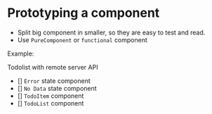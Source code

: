 # Prototyping a component

- Split big component in smaller, so they are easy to test and read.
- Use `PureComponent` or `functional` component

Example:

Todolist with remote server API

- [] `Error` state component 
- [] `No Data` state component 
- [] `TodoItem` component 
- [] `TodoList` component 
